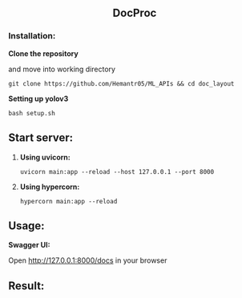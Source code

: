 <h2 align="center">DocProc</h2>

### Installation:

**Clone the repository**

and move into working directory

```git clone https://github.com/Hemantr05/ML_APIs && cd doc_layout```

**Setting up yolov3**

```bash setup.sh```


## Start server:

1. **Using uvicorn:**

    ```uvicorn main:app --reload --host 127.0.0.1 --port 8000```

2. **Using hypercorn:**

    ```hypercorn main:app --reload```

## Usage:
    
**Swagger UI:**

Open http://127.0.0.1:8000/docs in your browser


## Result:

<!-- ![alt-text-1](./imgs/demo.png "original") ![alt-text-2](./imgs/demo_result.png "after_ocr") -->
